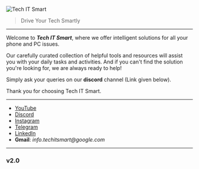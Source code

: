 ![Tech IT Smart](https://tech-it-smart.github.io/assets/logo.png)
>Drive Your Tech Smartly

---
Welcome to **_Tech IT Smart_**, where we offer intelligent solutions for all your phone and PC issues.

Our carefully curated collection of helpful tools and resources will assist you with your daily tasks and activities. And if you can't find the solution you're looking for, we are always ready to help!

Simply ask your queries on our **discord** channel (Link given below).

Thank you for choosing Tech IT Smart.

---

- [YouTube](https://www.youtube.com/@Techitsmartofficial)
- [Discord](https://discord.gg/Vg5vEJj6)
- [Instagram](https://www.instagram.com/techitsmartofficial/)
- [Telegram](https://t.me/TechITsmart)
- [LinkedIn](https://www.linkedin.com/company/tech-it-smart/)
- **Gmail**: _info.techitsmart@google.com_

---

### **v2.0**